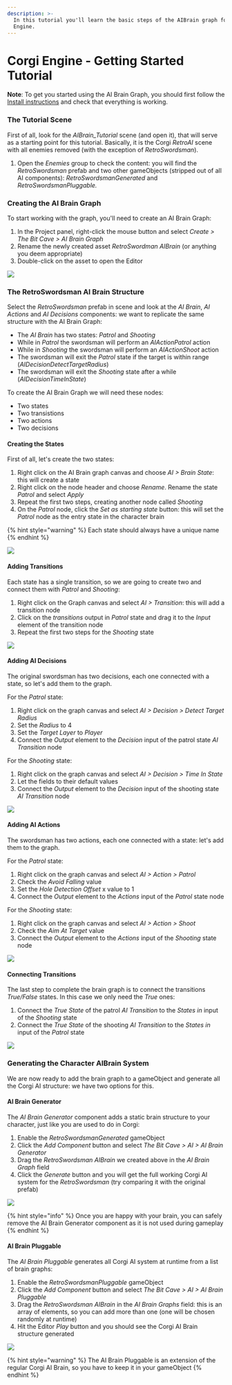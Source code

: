 ```yaml
---
description: >-
  In this tutorial you'll learn the basic steps of the AIBrain graph for Corgi
  Engine.
---
```


# Corgi Engine - Getting Started Tutorial

**Note**: To get you started using the AI Brain Graph, you should first follow the [Install instructions](../install-instructions.md) and check that everything is working.

### The Tutorial Scene

First of all, look for the _AIBrain\_Tutorial_ scene \(and open it\), that will serve as a starting point for this tutorial. Basically, it is the Corgi _RetroAI_ scene with all enemies removed \(with the exception of _RetroSwordsman_\).

1. Open the _Enemies_ group to check the content: you will find the _RetroSwordsman_ prefab and two other gameObjects \(stripped out of all AI components\): _RetroSwordsmanGenerated_ and _RetroSwordsmanPluggable._

### Creating the AI Brain Graph

To start working with the graph, you'll need to create an AI Brain Graph:

1. In the Project panel, right-click the mouse button and select _Create &gt; The Bit Cave &gt; AI Brain Graph_
2. Rename the newly created asset _RetroSwordman AIBrain_ \(or anything you deem appropriate\)
3. Double-click on the asset to open the Editor

![](../.gitbook/assets/corgi_starting_tutorial_001.png)

### The RetroSwordsman AI Brain Structure

Select the _RetroSwordsman_ prefab in scene and look at the _AI Brain_, _AI Actions_ and _AI Decisions_ components: we want to replicate the same structure with the AI Brain Graph:

* The _AI Brain_ has two states: _Patrol_ and _Shooting_
* While in _Patrol_ the swordsman will perform an _AIActionPatrol_ action
* While in _Shooting_ the swordsman will perform an _AIActionShoot_ action
* The swordsman will exit the _Patrol_ state if the target is within range \(_AIDecisionDetectTargetRadius_\)
* The swordsman will exit the _Shooting_ state after a while \(_AIDecisionTimeInState_\)

To create the AI Brain Graph we will need these nodes:

* Two states
* Two transistions
* Two actions
* Two decisions

#### Creating the States

First of all, let's create the two states:

1. Right click on the AI Brain graph canvas and choose _AI &gt; Brain State_: this will create a state
2. Right click on the node header and choose _Rename_. Rename the state _Patrol_ and select _Apply_
3. Repeat the first two steps, creating another node called _Shooting_
4. On the _Patrol_ node, click the _Set as starting state_ button: this will set the _Patrol_ node as the entry state in the character brain

{% hint style="warning" %}
Each state should always have a unique name
{% endhint %}

![](../.gitbook/assets/corgi_starting_tutorial_002.png)

#### Adding Transitions

Each state has a single transition, so we are going to create two and connect them with _Patrol_ and _Shooting_:

1. Right click on the Graph canvas and select _AI &gt; Transition_: this will add a transition node
2. Click on the _transitions_ output in _Patrol_ state and drag it to the _Input_ element of the transition node
3. Repeat the first two steps for the _Shooting_ state

![](../.gitbook/assets/corgi_starting_tutorial_003.png)

#### Adding AI Decisions

The original swordsman has two decisions, each one connected with a state, so let's add them to the graph.

For the _Patrol_ state:

1. Right click on the graph canvas and select _AI &gt; Decision &gt; Detect Target Radius_
2. Set the _Radius_ to 4
3. Set the _Target Layer_ to _Player_
4. Connect the _Output_ element to the _Decision_ input of the patrol state _AI Transition_ node

For the _Shooting_ state:

1. Right click on the graph canvas and select _AI &gt; Decision &gt; Time In State_
2. Let the fields to their default values
3. Connect the _Output_ element to the _Decision_ input of the shooting state _AI Transition_ node

![](../.gitbook/assets/corgi_staring_tutorial_004.png)

#### Adding AI Actions

The swordsman has two actions, each one connected with a state: let's add them to the graph.

For the _Patrol_ state:

1. Right click on the graph canvas and select _AI &gt; Action &gt; Patrol_
2. Check the _Avoid Falling_ value
3. Set the _Hole Detection Offset_ x value to 1
4. Connect the _Output_ element to the _Actions_ input of the _Patrol_ state node

For the _Shooting_ state:

1. Right click on the graph canvas and select _AI &gt; Action &gt; Shoot_
2. Check the _Aim At Target_ value
3. Connect the _Output_ element to the _Actions_ input of the _Shooting_ state node

![](../.gitbook/assets/corgi_starting_tutorial_005.png)

#### Connecting Transitions

The last step to complete the brain graph is to connect the transitions _True/False_ states. In this case we only need the _True_ ones:

1. Connect the _True State_ of the patrol _AI Transition_ to the _States in_ input of the _Shooting_ state
2. Connect the _True State_ of the shooting _AI Transition_ to the _States in_ input of the _Patrol_ state

![](../.gitbook/assets/corgi_staring_tutorial_006.png)

### Generating the Character AIBrain System

We are now ready to add the brain graph to a gameObject and generate all the Corgi AI structure: we have two options for this.

#### AI Brain Generator

The _AI Brain Generator_ component adds a static brain structure to your character, just like you are used to do in Corgi:

1. Enable the _RetroSwordsmanGenerated_ gameObject
2. Click the _Add Component_ button and select _The Bit Cave &gt; AI &gt; AI Brain Generator_
3. Drag the _RetroSwordsman AIBrain_ we created above in the _AI Brain Graph_ field
4. Click the _Generate_ button and you will get the full working Corgi AI system for the _RetroSwordsman_ \(try comparing it with the original prefab\)

![](../.gitbook/assets/corgi_staring_tutorial_007.png)

{% hint style="info" %}
Once you are happy with your brain, you can safely remove the AI Brain Generator component as it is not used during gameplay
{% endhint %}

#### AI Brain Pluggable

The _AI Brain Pluggable_ generates all Corgi AI system at runtime from a list of brain graphs:

1. Enable the _RetroSwordsmanPluggable_ gameObject
2. Click the _Add Component_ button and select _The Bit Cave &gt; AI &gt; AI Brain Pluggable_
3. Drag the _RetroSwordsman AIBrain_ in the _AI Brain Graphs_ field: this is an array of elements, so you can add more than one \(one will be chosen randomly at runtime\)
4. Hit the Editor _Play_ button and you should see the Corgi AI Brain structure generated

![](../.gitbook/assets/corgi_staring_tutorial_008.png)

{% hint style="warning" %}
The AI Brain Pluggable is an extension of the regular Corgi AI Brain, so you have to keep it in your gameObject
{% endhint %}

